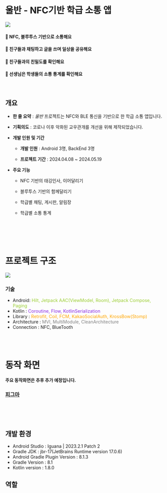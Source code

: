 # 울반 - NFC기반 학급 소통 앱
![](https://blog.kakaocdn.net/dn/kTWTG/btsHtPbRbMO/ApDuCfEaKyqA57ZlnGnkU0/img.png)

<div>
<h4>📱 NFC, 블루투스 기반으로 소통해요<h4> 

<h4>🎯 친구들과 채팅하고 글을 쓰며 일상을 공유해요<h4>

<h4>👥 친구들과의 친밀도를 확인해요<h4>

<h4>🥇 선생님은 학생들의 소통 통계를 확인해요<h4>
</div>
<br/>

## 개요

- **한 줄 요약** : *울반* 프로젝트는 NFC와 BLE 통신을 기반으로 한 학급 소통 앱입니다.

- **기획의도** : 코로나 이후 악화된 교우관개를 개선을 위해 제작되었습니다.

- **개발 인원 및 기간**
  
  - **개발 인원** : Android 3명, BackEnd 3명
  
  - **프로젝트 기간** : 2024.04.08 ~ 2024.05.19

- **주요 기능**
  
  - NFC 기반의 태깅인사, 이어달리기
  
  - 블루투스 기반의 함께달리기
  
  - 학급별 채팅, 게시판, 알림장
  
  - 학급별 소통 통계

<br/><br/><br/><br/>


# 프로젝트 구조
![](https://blog.kakaocdn.net/dn/17Gn2/btsHtQhx6Ti/nfrxsULAZmdlsdLl3SJZxK/img.png)

### 기술
- Android: <span style="color:yellowgreen"> Hilt, Jetpack AAC(ViewModel, Room), Jetpack Compose, Paging</span>
- Kotlin : <span style="color:blueviolet"> Coroutine, Flow, KotlinSerialization</span>
- Library : <span style="color:orange"> Retrofit, Coil, FCM, KakaoSocialAuth, KrossBow(Stomp)</span>
- Architecture : <span style="color:gray"> MVI, MultiModule, CleanArchitecture</span>
- Connection : NFC, BlueTooth
<br/><br/><br/><br/>


# 동작 화면

**주요 동작화면은 추후 추가 예정입니다.**

### [피그마](https://www.figma.com/design/yfm5gTmRJED2uAdm7H70YC/6-kids-on-the-block?node-id=0%3A1&t=5blyLSniokJVPpQR-1)


<br/><br/><br/>
## 개발 환경

- Android Studio : Iguana | 2023.2.1 Patch 2
- Gradle JDK : jbr-17(JetBrains Runtime version 17.0.6)
- Android Gradle Plugin Version : 8.1.3
- Gradle Version : 8.1
- Kotlin version : 1.8.0

## 역할
